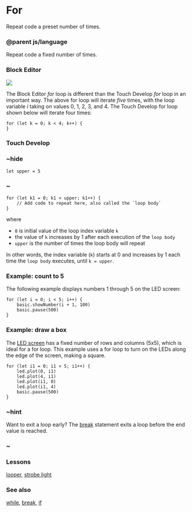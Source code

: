 # For

Repeat code a preset number of times.

### @parent js/language
 

Repeat code a fixed number of times.

### Block Editor

![](/static/mb/events-0.png)

The Block Editor *for* loop is different than the Touch Develop *for* loop in an important way. The above for loop will iterate *five* times, with the loop variable *i* taking on values 0, 1, 2, 3, and 4. The Touch Develop for loop shown below will iterate four times:

```
for (let k = 0; k < 4; k++) {
}
```

### Touch Develop

### ~hide

```
let upper = 5
```

### ~

```
for (let k1 = 0; k1 < upper; k1++) {
    // Add code to repeat here, also called the `loop body`
}
```

where

* `0` is initial value of the loop index variable `k`
* the value of `k` increases by 1 after each execution of the `loop body`
* `upper` is the number of times the loop body will repeat

In other words, the index variable (`k`) starts at 0 and increases by 1 each time the `loop body` executes, until `k = upper`.

### Example: count to 5

The following example displays numbers 1 through 5 on the LED screen:

```
for (let i = 0; i < 5; i++) {
    basic.showNumber(i + 1, 100)
    basic.pause(500)
}
```

### Example: draw a box

The [LED screen](/microbit/device/screen) has a fixed number of rows and columns (5x5), which is ideal for a for loop. This example uses a for loop to turn on the LEDs along the edge of the screen, making a square.

```
for (let i1 = 0; i1 < 5; i1++) {
    led.plot(0, i1)
    led.plot(4, i1)
    led.plot(i1, 0)
    led.plot(i1, 4)
    basic.pause(500)
}
```

### ~hint 

Want to exit a loop early? The [break](/microbit/js/break) statement exits a loop before the end value is reached.

### ~

### Lessons

[looper](/microbit/lessons/looper), [strobe light](/microbit/lessons/strobe-light)

### See also

[while](/microbit/js/while), [break](/microbit/js/break), [if](/microbit/reference/logic/if)

